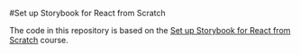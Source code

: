 #Set up Storybook for React from Scratch

The code in this repository is based on the
[Set up Storybook for React from Scratch](https://egghead.io/courses/design-systems-with-react-and-typescript-in-storybook)
course.
